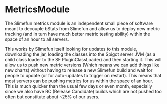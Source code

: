 # MetricsModule

The Slimefun metrics module is an independent small piece of software meant to decouple bStats from Slimefun and allow us to deploy new metric tracking (and in turn have much better metric testing ability) within the space of an hour to all servers.

This works by Slimefun itself looking for updates to this module, downloading the jar, loading the classes into the Spigot server JVM (as a child class loader to the SF PluginClassLoader) and then starting it. This will allow us to push new metric versions (Which means we can add things like new charts) without having to release a new Slimefun build and wait for people to update (or for auto-updates to trigger on restart).
This means that most servers can be pushing metrics for us within the space of an hour. This is much quicker than the usual few days or even month, especially since we also have RC (Release Candidate) builds which are not pushed too often but constitute about ~25% of our users.

